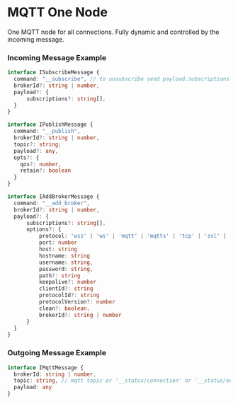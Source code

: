 # MQTT One Node

One MQTT node for all connections. Fully dynamic and controlled by the incoming message.

### Incoming Message Example
```typescript
interface ISubscribeMessage {
  command: "__subscribe", // to unsubscribe send payload.subscriptions = []
  brokerId?: string | number,
  payload?: {
      subscriptions?: string[],
  }
}

interface IPublishMessage {
  command: "__publish",
  brokerId?: string | number,
  topic?: string;
  payload?: any,
  opts?: {
    qos?: number,
    retain?: boolean
  }
}

interface IAddBrokerMessage {
  command: "__add_broker",
  brokerId?: string | number,
  payload?: {
      subscriptions?: string[],
      options?: {
          protocol: 'wss' | 'ws' | 'mqtt' | 'mqtts' | 'tcp' | 'ssl' | 'wx' | 'wxs'
          port: number
          host: string
          hostname: string
          username: string,
          password: string,
          path?: string
          keepalive?: number
          clientId?: string
          protocolId?: string
          protocolVersion?: number
          clean?: boolean,
          brokerId?: string | number
      }
  }
}
```

### Outgoing Message Example
```typescript
interface IMqttMessage {
  brokerId: string | number,
  topic: string, // mqtt topic or '__status/connection' or '__status/error'
  payload: any
}
```
